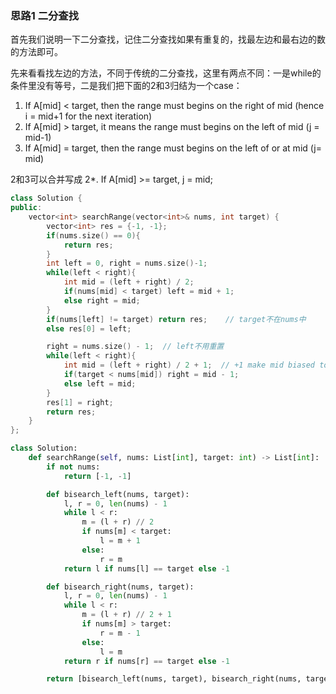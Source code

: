 ### 思路1 二分查找

首先我们说明一下二分查找，记住二分查找如果有重复的，找最左边和最右边的数的方法即可。

先来看看找左边的方法，不同于传统的二分查找，这里有两点不同：一是while的条件里没有等号，二是我们把下面的2和3归结为一个case：
1. If A[mid] < target, then the range must begins on the right of mid (hence i = mid+1 for the next iteration)
2. If A[mid] > target, it means the range must begins on the left of mid (j = mid-1)
3. If A[mid] = target, then the range must begins on the left of or at mid (j= mid)

2和3可以合并写成 2*. If A[mid] >= target, j = mid;

```cpp
class Solution {
public:
    vector<int> searchRange(vector<int>& nums, int target) {
        vector<int> res = {-1, -1};
        if(nums.size() == 0){
            return res;
        }
        int left = 0, right = nums.size()-1;
        while(left < right){
            int mid = (left + right) / 2;
            if(nums[mid] < target) left = mid + 1;
            else right = mid;
        }
        if(nums[left] != target) return res;    // target不在nums中
        else res[0] = left;

        right = nums.size() - 1;  // left不用重置
        while(left < right){
            int mid = (left + right) / 2 + 1;  // +1 make mid biased to right
            if(target < nums[mid]) right = mid - 1;
            else left = mid;
        }
        res[1] = right;
        return res;
    }
};
```

```python
class Solution:
    def searchRange(self, nums: List[int], target: int) -> List[int]:
        if not nums:
            return [-1, -1]

        def bisearch_left(nums, target):
            l, r = 0, len(nums) - 1
            while l < r:
                m = (l + r) // 2
                if nums[m] < target:
                    l = m + 1
                else:
                    r = m
            return l if nums[l] == target else -1

        def bisearch_right(nums, target):
            l, r = 0, len(nums) - 1
            while l < r:
                m = (l + r) // 2 + 1
                if nums[m] > target:
                    r = m - 1
                else:
                    l = m
            return r if nums[r] == target else -1

        return [bisearch_left(nums, target), bisearch_right(nums, target)]
```